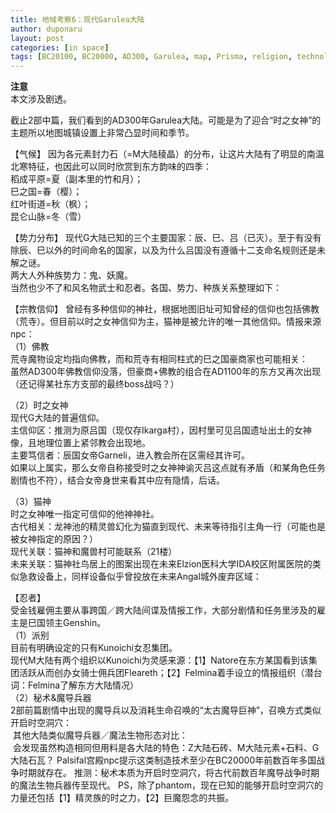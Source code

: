 ```yaml
---
title: 地域考察6：现代Garulea大陆
author: duponaru
layout: post
categories: [in space]
tags: [BC20100, BC20000, AD300, Garulea, map, Prisma, religion, technology, climate, cat, shinobi, Kunoichi, Fleareth, samurai, Shin, Mi, Ro, imp, ghost, Ikarga, Konium, Golem, Garneli, Goddess-of-Time, Natore, Felmina, stone, elf, Ogre-Rancorem, twelve]
---
```


**注意**  
本文涉及剧透。   


截止2部中篇，我们看到的AD300年Garulea大陆。可能是为了迎合“时之女神”的主题所以地图城镇设置上非常凸显时间和季节。  
<span class="image centered"><img src="{{ '/assets/post_img/2020-05-02/garulea1.png' | relative_url }}" alt="" /></span>  

【气候】 
因为各元素封力石（=M大陆稜晶）的分布，让这片大陆有了明显的南温北寒特征，也因此可以同时欣赏到东方韵味的四季：  
稻成平原=夏（副本里的竹和月）；  
巳之国=春（樱）；  
红叶街道=秋（枫）；  
昆仑山脉=冬（雪）  


【势力分布】 
现代G大陆已知的三个主要国家：辰、巳、吕（已灭）。至于有没有除辰、巳以外的时间命名的国家，以及为什么吕国没有遵循十二支命名规则还是未解之谜。  
两大人外种族势力：鬼、妖魔。  
当然也少不了和风名物武士和忍者。各国、势力、种族关系整理如下：  
<span class="image centered"><img src="{{ '/assets/post_img/2020-05-02/garulea2.png' | relative_url }}" alt="" /></span>  


【宗教信仰】 
曾经有多种信仰的神社，根据地图旧址可知曾经的信仰也包括佛教（荒寺）。但目前以时之女神信仰为主，猫神是被允许的唯一其他信仰。情报来源npc： 
<span class="image centered"><img src="{{ '/assets/post_img/2020-05-02/npc1.jpg' | relative_url }}" alt="" /></span>  
（1）佛教   
荒寺魔物设定均指向佛教，而和荒寺有相同柱式的巳之国豪商家也可能相关：  
<span class="image centered"><img src="{{ '/assets/post_img/2020-05-02/pillar.jpg' | relative_url }}" alt="" /></span>  
虽然AD300年佛教信仰没落，但豪商+佛教的组合在AD1100年的东方又再次出现（还记得某社东方支部的最终boss战吗？）  

（2）时之女神  
现代G大陆的普遍信仰。  
主信仰区：推测为原吕国（现仅存Ikarga村），因村里可见吕国遗址出土的女神像，且地理位置上紧邻教会出现地。  
主要笃信者：辰国女帝Garneli，进入教会所在区需经其许可。  
如果以上属实，那么女帝自称接受时之女神神谕灭吕这点就有矛盾（和某角色任务剧情也不符），结合女帝身世来看其中应有隐情，后话。  

（3）猫神  
时之女神唯一指定可信仰的他神神社。  
古代相关：龙神池的精灵兽幻化为猫直到现代、未来等待指引主角一行（可能也是被女神指定的原因？）  
现代关联：猫神和魔兽村可能联系（21楼）  
未来关联：猫神社鸟居上的图案出现在未来Elzion医科大学IDA校区附属医院的类似急救设备上，同样设备似乎曾投放在未来Angal城外废弃区域：  
<span class="image centered"><img src="{{ '/assets/post_img/2020-05-02/nekogami.png' | relative_url }}" alt="" /></span>  	

【忍者】  
受金钱雇佣主要从事跨国／跨大陆间谍及情报工作，大部分剧情和任务里涉及的雇主是巳国领主Genshin。  
（1）派别  
目前有明确设定的只有Kunoichi女忍集团。  
现代M大陆有两个组织以Kunoichi为灵感来源：【1】Natore在东方某国看到该集团活跃从而创办女骑士佣兵团Fleareth；【2】Felmina着手设立的情报组织（潜台词：Felmina了解东方大陆情况）  
（2）秘术&魔导兵器  
2部前篇剧情中出现的魔导兵以及消耗生命召唤的“太古魔导巨神”，召唤方式类似开启时空洞穴：  
<span class="image centered"><img src="{{ '/assets/post_img/2020-05-02/golem1.png' | relative_url }}" alt="" /></span> 
其他大陆类似魔导兵器／魔法生物形态对比：  
<span class="image centered"><img src="{{ '/assets/post_img/2020-05-02/golem2.png' | relative_url }}" alt="" /></span> 
会发现虽然构造相同但用料是各大陆的特色：Z大陆石砖、M大陆元素+石料、G大陆石瓦？
Palsifal宫殿npc提示这类制造技术至少在BC20000年前数百年多国战争时期就存在。
推测：秘术本质为开启时空洞穴，将古代前数百年魔导战争时期的魔法生物兵器传至现代。
PS，除了phantom，现在已知的能够开启时空洞穴的力量还包括【1】精灵族的时之力，【2】巨魔怨念的共振。  





